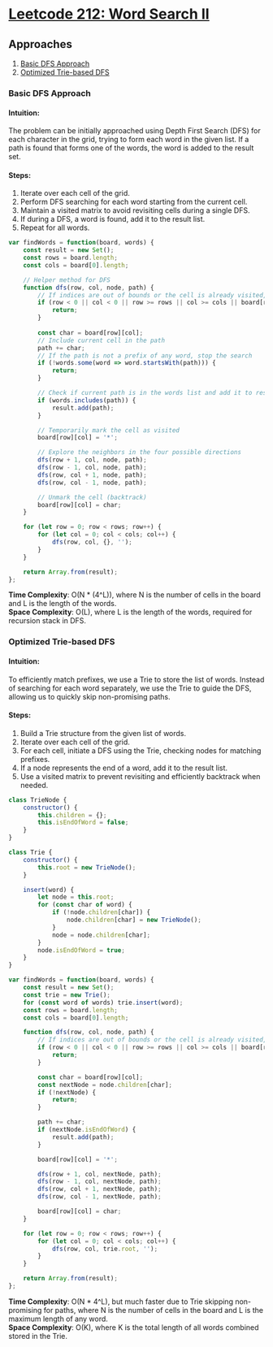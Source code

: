 # [Leetcode 212: Word Search II](https://leetcode.com/problems/word-search-ii/)

## Approaches

1. [Basic DFS Approach](#basic-dfs-approach)
2. [Optimized Trie-based DFS](#optimized-trie-based-dfs)

### Basic DFS Approach

#### Intuition:
The problem can be initially approached using Depth First Search (DFS) for each character in the grid, trying to form each word in the given list. If a path is found that forms one of the words, the word is added to the result set.

#### Steps:
1. Iterate over each cell of the grid.
2. Perform DFS searching for each word starting from the current cell.
3. Maintain a visited matrix to avoid revisiting cells during a single DFS.
4. If during a DFS, a word is found, add it to the result list.
5. Repeat for all words.

```javascript
var findWords = function(board, words) {
    const result = new Set();
    const rows = board.length;
    const cols = board[0].length;

    // Helper method for DFS
    function dfs(row, col, node, path) {
        // If indices are out of bounds or the cell is already visited, return
        if (row < 0 || col < 0 || row >= rows || col >= cols || board[row][col] === '*') {
            return;
        }
        
        const char = board[row][col];
        // Include current cell in the path
        path += char;
        // If the path is not a prefix of any word, stop the search
        if (!words.some(word => word.startsWith(path))) {
            return;
        }

        // Check if current path is in the words list and add it to result
        if (words.includes(path)) {
            result.add(path);
        }

        // Temporarily mark the cell as visited
        board[row][col] = '*';

        // Explore the neighbors in the four possible directions
        dfs(row + 1, col, node, path);
        dfs(row - 1, col, node, path);
        dfs(row, col + 1, node, path);
        dfs(row, col - 1, node, path);

        // Unmark the cell (backtrack)
        board[row][col] = char;
    }

    for (let row = 0; row < rows; row++) {
        for (let col = 0; col < cols; col++) {
            dfs(row, col, {}, '');
        }
    }

    return Array.from(result);
};
```

**Time Complexity**: O(N * (4^L)), where N is the number of cells in the board and L is the length of the words.  
**Space Complexity**: O(L), where L is the length of the words, required for recursion stack in DFS.

### Optimized Trie-based DFS

#### Intuition:
To efficiently match prefixes, we use a Trie to store the list of words. Instead of searching for each word separately, we use the Trie to guide the DFS, allowing us to quickly skip non-promising paths.

#### Steps:
1. Build a Trie structure from the given list of words.
2. Iterate over each cell of the grid.
3. For each cell, initiate a DFS using the Trie, checking nodes for matching prefixes.
4. If a node represents the end of a word, add it to the result list.
5. Use a visited matrix to prevent revisiting and efficiently backtrack when needed.

```javascript
class TrieNode {
    constructor() {
        this.children = {};
        this.isEndOfWord = false;
    }
}

class Trie {
    constructor() {
        this.root = new TrieNode();
    }

    insert(word) {
        let node = this.root;
        for (const char of word) {
            if (!node.children[char]) {
                node.children[char] = new TrieNode();
            }
            node = node.children[char];
        }
        node.isEndOfWord = true;
    }
}

var findWords = function(board, words) {
    const result = new Set();
    const trie = new Trie();
    for (const word of words) trie.insert(word);
    const rows = board.length;
    const cols = board[0].length;

    function dfs(row, col, node, path) {
        // If indices are out of bounds or the cell is already visited, return
        if (row < 0 || col < 0 || row >= rows || col >= cols || board[row][col] === '*') {
            return;
        }

        const char = board[row][col];
        const nextNode = node.children[char];
        if (!nextNode) {
            return;
        }

        path += char;
        if (nextNode.isEndOfWord) {
            result.add(path);
        }

        board[row][col] = '*';

        dfs(row + 1, col, nextNode, path);
        dfs(row - 1, col, nextNode, path);
        dfs(row, col + 1, nextNode, path);
        dfs(row, col - 1, nextNode, path);

        board[row][col] = char;
    }

    for (let row = 0; row < rows; row++) {
        for (let col = 0; col < cols; col++) {
            dfs(row, col, trie.root, '');
        }
    }

    return Array.from(result);
};
```

**Time Complexity**: O(N * 4^L), but much faster due to Trie skipping non-promising for paths, where N is the number of cells in the board and L is the maximum length of any word.  
**Space Complexity**: O(K), where K is the total length of all words combined stored in the Trie.

